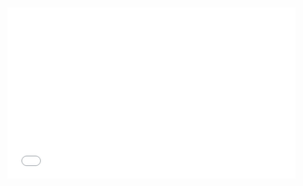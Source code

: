 <iframe width="100%" height="300" src="//jsrun.net/BFqKp/embedded/all/light/" allowfullscreen="allowfullscreen" frameborder="0"></iframe>
